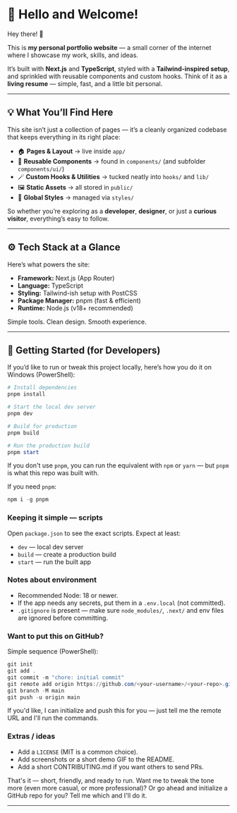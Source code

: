 
# 🌟 Hello and Welcome!

Hey there! 👋

This is **my personal portfolio website** — a small corner of the internet where I showcase my work, skills, and ideas.

It’s built with **Next.js** and **TypeScript**, styled with a **Tailwind-inspired setup**, and sprinkled with reusable components and custom hooks. Think of it as a **living resume** — simple, fast, and a little bit personal.

---

## 💡 What You’ll Find Here

This site isn’t just a collection of pages — it’s a cleanly organized codebase that keeps everything in its right place:

- 🏠 **Pages & Layout** → live inside `app/`
- 🧩 **Reusable Components** → found in `components/` (and subfolder `components/ui/`)
- 🪄 **Custom Hooks & Utilities** → tucked neatly into `hooks/` and `lib/`
- 🖼️ **Static Assets** → all stored in `public/`
- 🎨 **Global Styles** → managed via `styles/`

So whether you’re exploring as a **developer**, **designer**, or just a **curious visitor**, everything’s easy to follow.

---

## ⚙️ Tech Stack at a Glance

Here’s what powers the site:

- **Framework:** Next.js (App Router)
- **Language:** TypeScript
- **Styling:** Tailwind-ish setup with PostCSS
- **Package Manager:** pnpm (fast & efficient)
- **Runtime:** Node.js (v18+ recommended)

Simple tools. Clean design. Smooth experience.

---

## 🚀 Getting Started (for Developers)

If you’d like to run or tweak this project locally, here’s how you do it on Windows (PowerShell):

```powershell
# Install dependencies
pnpm install

# Start the local dev server
pnpm dev

# Build for production
pnpm build

# Run the production build
pnpm start
```

If you don't use `pnpm`, you can run the equivalent with `npm` or `yarn` — but `pnpm` is what this repo was built with.

If you need `pnpm`:

```powershell
npm i -g pnpm
```

### Keeping it simple — scripts

Open `package.json` to see the exact scripts. Expect at least:

- `dev` — local dev server
- `build` — create a production build
- `start` — run the built app

### Notes about environment

- Recommended Node: 18 or newer.
- If the app needs any secrets, put them in a `.env.local` (not committed).
- `.gitignore` is present — make sure `node_modules/`, `.next/` and env files are ignored before committing.

### Want to put this on GitHub?

Simple sequence (PowerShell):

```powershell
git init
git add .
git commit -m "chore: initial commit"
git remote add origin https://github.com/<your-username>/<your-repo>.git
git branch -M main
git push -u origin main
```

If you'd like, I can initialize and push this for you — just tell me the remote URL and I'll run the commands.

### Extras / ideas

- Add a `LICENSE` (MIT is a common choice).
- Add screenshots or a short demo GIF to the README.
- Add a short CONTRIBUTING.md if you want others to send PRs.

That's it — short, friendly, and ready to run. Want me to tweak the tone more (even more casual, or more professional)? Or go ahead and initialize a GitHub repo for you? Tell me which and I'll do it.

---

